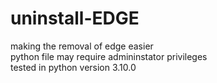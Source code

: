 # uninstall-EDGE
making the removal of edge easier
<br>
python file may require admininstator privileges
<br>
tested in python version 3.10.0
